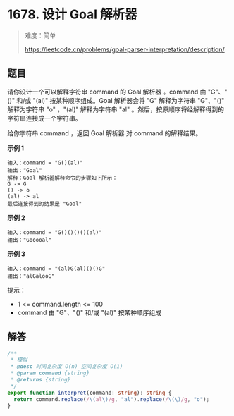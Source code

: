 # 1678. 设计 Goal 解析器

> 难度：简单
>
> https://leetcode.cn/problems/goal-parser-interpretation/description/

## 题目

请你设计一个可以解释字符串 command 的 Goal 解析器 。command 由 "G"、"()" 和/或 "(al)" 按某种顺序组成。Goal 解析器会将 "G" 解释为字符串 "G"、"()" 解释为字符串 "o" ，"(al)" 解释为字符串 "al" 。然后，按原顺序将经解释得到的字符串连接成一个字符串。

给你字符串 command ，返回 Goal 解析器 对 command 的解释结果。

**示例 1**

```
输入：command = "G()(al)"
输出："Goal"
解释：Goal 解析器解释命令的步骤如下所示：
G -> G
() -> o
(al) -> al
最后连接得到的结果是 "Goal"
```

**示例 2**

```
输入：command = "G()()()()(al)"
输出："Gooooal"
```

**示例 3**

```
输入：command = "(al)G(al)()()G"
输出："alGalooG"
```

提示：

- 1 <= command.length <= 100
- command 由 "G"、"()" 和/或 "(al)" 按某种顺序组成

## 解答

```typescript
/**
 * 模拟
 * @desc 时间复杂度 O(n) 空间复杂度 O(1)
 * @param command {string}
 * @returns {string}
 */
export function interpret(command: string): string {
  return command.replace(/\(al\)/g, "al").replace(/\(\)/g, "o");
}
```
